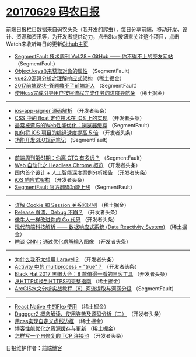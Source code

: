 # [20170629 码农日报](https://toutiao.qdkfweb.cn/date/2017/06/29)

[前端日报](https://qdkfweb.cn/c/news)栏目数据来自[码农头条](https://toutiao.qdkfweb.cn/)（我开发的爬虫），每日分享前端、移动开发、设计、资源和资讯等，为开发者提供动力，点击Star按钮来关注这个项目，点击Watch来收听每日的更新[Github主页](https://github.com/kujian/frontendDaily)
* [SegmentFault 技术周刊 Vol.28 &#8211; GitHub —— 你不得不上的交友网站](https://toutiao.qdkfweb.cn/42936.html) （SegmentFault）
* [Object.keys()来获取对象的属性](https://toutiao.qdkfweb.cn/42937.html) （SegmentFault）
* [vue2.0源码分析之理解响应式架构](https://toutiao.qdkfweb.cn/42908.html) （稀土掘金）
* [2017前端现状&#8211;答题救不了前端新人](https://toutiao.qdkfweb.cn/42938.html) （SegmentFault）
* [使用css完成引导用户按照流程完成任务的进度导航条](https://toutiao.qdkfweb.cn/42898.html) （稀土掘金）

***
* [ios-app-signer 源码解析](https://toutiao.qdkfweb.cn/42960.html) （开发者头条）
* [CSS 中的 float 定位技术在 iOS 上的实现](https://toutiao.qdkfweb.cn/42961.html) （开发者头条）
* [最常被遗忘的Web性能优化：浏览器缓存](https://toutiao.qdkfweb.cn/42940.html) （SegmentFault）
* [如何将 iOS 项目的编译速度提高 5 倍](https://toutiao.qdkfweb.cn/42962.html) （开发者头条）
* [功能开发SEO规范笔记](https://toutiao.qdkfweb.cn/42941.html) （SegmentFault）

***
* [前端周刊第61期：你离 CTC 有多远？](https://toutiao.qdkfweb.cn/42942.html) （SegmentFault）
* [Web 自动化之 Headless Chrome 概览](https://toutiao.qdkfweb.cn/42954.html) （开发者头条）
* [国内首个设计 + 人工智能深度案例分析报告](https://toutiao.qdkfweb.cn/42955.html) （开发者头条）
* [iOS 响应式架构](https://toutiao.qdkfweb.cn/42956.html) （开发者头条）
* [SegmentFault 官方翻译功能上线](https://toutiao.qdkfweb.cn/42935.html) （SegmentFault）

***
* [详解 Cookie 和 Session 关系和区别](https://toutiao.qdkfweb.cn/42906.html) （稀土掘金）
* [Release 崩溃，Debug 不崩？](https://toutiao.qdkfweb.cn/42957.html) （开发者头条）
* [像牛人一样改进你的 Go 代码](https://toutiao.qdkfweb.cn/42947.html) （开发者头条）
* [现代前端科技解析 —— 数据响应式系统 (Data Reactivity System)](https://toutiao.qdkfweb.cn/42907.html) （稀土掘金）
* [瞎谈 CNN：通过优化求解输入图像](https://toutiao.qdkfweb.cn/42958.html) （开发者头条）

***
* [为什么我不太想用 Laravel？](https://toutiao.qdkfweb.cn/42948.html) （开发者头条）
* [Activity 中的 multiprocess = &quot;true&quot;？](https://toutiao.qdkfweb.cn/42959.html) （开发者头条）
* [Black Hat 2017 黑帽大会：8 款值得一看的黑客工具](https://toutiao.qdkfweb.cn/42949.html) （开发者头条）
* [从HTTP切换到HTTPS的完整指南](https://toutiao.qdkfweb.cn/42909.html) （稀土掘金）
* [ArcGIS水文分析实战教程（6）河流提取与河网分级](https://toutiao.qdkfweb.cn/42939.html) （SegmentFault）

***
* [React Native 中的Flex使用](https://toutiao.qdkfweb.cn/42899.html) （稀土掘金）
* [Daggger2 概念解读、使用姿势及源码分析（二）](https://toutiao.qdkfweb.cn/42950.html) （开发者头条）
* [用css实现自定义虚线边框](https://toutiao.qdkfweb.cn/42910.html) （稀土掘金）
* [博客性能优化之资源缓存与更新](https://toutiao.qdkfweb.cn/42900.html) （稀土掘金）
* [怎样写一个自修复的 TCP 连接池](https://toutiao.qdkfweb.cn/42951.html) （开发者头条）

日报维护作者：[前端博客](https://qdkfweb.cn/) 
